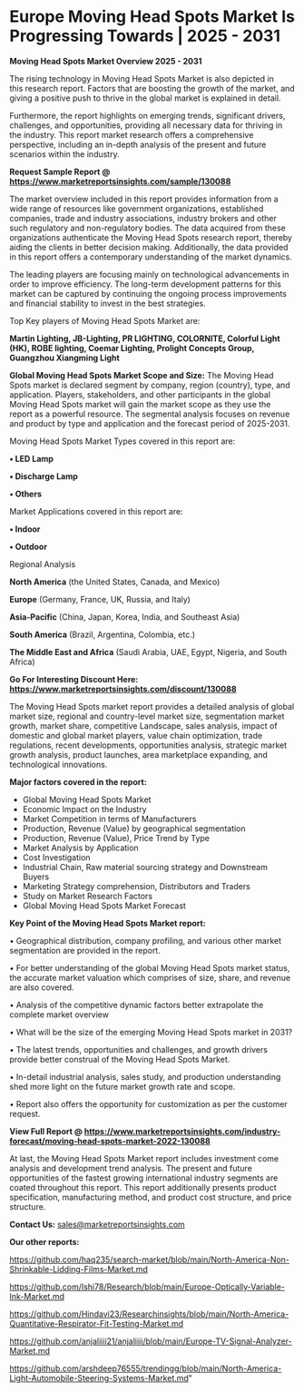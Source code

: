 # Europe Moving Head Spots Market Is Progressing Towards | 2025 - 2031

<Strong> Moving Head Spots Market Overview 2025 - 2031</strong>

The rising technology in Moving Head Spots Market is also depicted in this research report. Factors that are boosting the growth of the market, and giving a positive push to thrive in the global market is explained in detail.

Furthermore, the report highlights on emerging trends, significant drivers, challenges, and opportunities, providing all necessary data for thriving in the industry. This report market research offers a comprehensive perspective, including an in-depth analysis of the present and future scenarios within the industry.

<strong>Request Sample Report @ <a href=https://www.marketreportsinsights.com/sample/130088>https://www.marketreportsinsights.com/sample/130088</a></strong>

The market overview included in this report provides information from a wide range of resources like government organizations, established companies, trade and industry associations, industry brokers and other such regulatory and non-regulatory bodies. The data acquired from these organizations authenticate the Moving Head Spots research report, thereby aiding the clients in better decision making. Additionally, the data provided in this report offers a contemporary understanding of the market dynamics.

The leading players are focusing mainly on technological advancements in order to improve efficiency. The long-term development patterns for this market can be captured by continuing the ongoing process improvements and financial stability to invest in the best strategies.

Top Key players of Moving Head Spots Market are:

<strong>Martin Lighting, JB-Lighting, PR LIGHTING, COLORNITE, Colorful Light (HK), ROBE lighting, Coemar Lighting, Prolight Concepts Group, Guangzhou Xiangming Light</strong>

<strong><b>Global Moving Head Spots Market Scope and Size:</b></strong>
The Moving Head Spots market is declared segment by company, region (country), type, and application. Players, stakeholders, and other participants in the global Moving Head Spots market will gain the market scope as they use the report as a powerful resource. The segmental analysis focuses on revenue and product by type and application and the forecast period of 2025-2031.

Moving Head Spots Market Types covered in this report are:

<strong>• LED Lamp

• Discharge Lamp

• Others</strong>

Market Applications covered in this report are:

<strong>• Indoor

• Outdoor</strong> 

Regional Analysis

<strong>North America</strong> (the United States, Canada, and Mexico)

<strong>Europe</strong> (Germany, France, UK, Russia, and Italy)

<strong>Asia-Pacific</strong> (China, Japan, Korea, India, and Southeast Asia)

<strong>South America</strong> (Brazil, Argentina, Colombia, etc.)

<strong>The Middle East and Africa</strong> (Saudi Arabia, UAE, Egypt, Nigeria, and South Africa)

<strong>Go For Interesting Discount Here: <a href=https://www.marketreportsinsights.com/discount/130088>https://www.marketreportsinsights.com/discount/130088</a></strong>

The Moving Head Spots market report provides a detailed analysis of global market size, regional and country-level market size, segmentation market growth, market share, competitive Landscape, sales analysis, impact of domestic and global market players, value chain optimization, trade regulations, recent developments, opportunities analysis, strategic market growth analysis, product launches, area marketplace expanding, and technological innovations.

<strong><b>Major factors covered in the report:</b></strong>
<ul>
  <li>Global Moving Head Spots Market </li>
  <li>Economic Impact on the Industry</li>
  <li>Market Competition in terms of Manufacturers</li>
  <li>Production, Revenue (Value) by geographical segmentation</li>
  <li>Production, Revenue (Value), Price Trend by Type</li>
  <li>Market Analysis by Application</li>
  <li>Cost Investigation</li>
  <li>Industrial Chain, Raw material sourcing strategy and Downstream Buyers</li>
  <li>Marketing Strategy comprehension, Distributors and Traders</li>
  <li>Study on Market Research Factors</li>
  <li>Global Moving Head Spots Market Forecast</li>
</ul>

<strong><b>Key Point of the Moving Head Spots Market report:</b></strong>

• Geographical distribution, company profiling, and various other market segmentation are provided in the report.

• For better understanding of the global Moving Head Spots market status, the accurate market valuation which comprises of size, share, and revenue are also covered.

• Analysis of the competitive dynamic factors better extrapolate the complete market overview

• What will be the size of the emerging Moving Head Spots market in 2031?

• The latest trends, opportunities and challenges, and growth drivers provide better construal of the Moving Head Spots Market.

• In-detail industrial analysis, sales study, and production understanding shed more light on the future market growth rate and scope.

• Report also offers the opportunity for customization as per the customer request.

<strong><b>View Full Report @ <a href=https://www.marketreportsinsights.com/industry-forecast/moving-head-spots-market-2022-130088>https://www.marketreportsinsights.com/industry-forecast/moving-head-spots-market-2022-130088</a></b></strong>


At last, the Moving Head Spots Market report includes investment come analysis and development trend analysis. The present and future opportunities of the fastest growing international industry segments are coated throughout this report. This report additionally presents product specification, manufacturing method, and product cost structure, and price structure.

<strong>Contact Us:</strong>
sales@marketreportsinsights.com

<strong>Our other reports:</strong>

<a href=https://github.com/haq235/search-market/blob/main/North-America-Non-Shrinkable-Lidding-Films-Market.md>https://github.com/haq235/search-market/blob/main/North-America-Non-Shrinkable-Lidding-Films-Market.md</a>

<a href=https://github.com/Ishi78/Research/blob/main/Europe-Optically-Variable-Ink-Market.md>https://github.com/Ishi78/Research/blob/main/Europe-Optically-Variable-Ink-Market.md</a>

<a href=https://github.com/Hindavi23/Researchinsights/blob/main/North-America-Quantitative-Respirator-Fit-Testing-Market.md>https://github.com/Hindavi23/Researchinsights/blob/main/North-America-Quantitative-Respirator-Fit-Testing-Market.md</a>

<a href=https://github.com/anjaliiii21/anjaliiii/blob/main/Europe-TV-Signal-Analyzer-Market.md>https://github.com/anjaliiii21/anjaliiii/blob/main/Europe-TV-Signal-Analyzer-Market.md</a>

<a href=https://github.com/arshdeep76555/trendingg/blob/main/North-America-Light-Automobile-Steering-Systems-Market.md>https://github.com/arshdeep76555/trendingg/blob/main/North-America-Light-Automobile-Steering-Systems-Market.md</a>"
